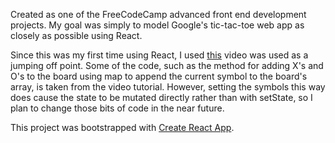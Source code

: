 Created as one of the FreeCodeCamp advanced front end development projects. My goal was simply to model Google's tic-tac-toe web app as closely as possible using React. 

Since this was my first time using React, I used [this](https://www.youtube.com/watch?v=pTHCwUdGFkc&t=2s) video was used as a jumping off point. Some of the code, such as the method for adding X's and O's to the board using map to append the current symbol to the board's array, is taken from the video tutorial. However, setting the symbols this way does cause the state to be mutated directly rather than with setState, so I plan to change those bits of code in the near future.

This project was bootstrapped with [Create React App](https://github.com/facebookincubator/create-react-app).
